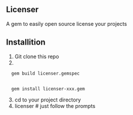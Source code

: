Licenser
---------------------

A gem to easily open source license your projects



Installition
----------------------

1. Git clone this repo
2.

      gem build licenser.gemspec


      gem install licenser-xxx.gem

3. cd to your project directory
4. 
      licenser # just follow the prompts

